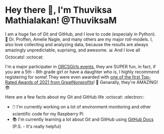 # Hey there 👋, I'm Thuviksa Mathialakan! @ThuviksaM
<!-- ### [:octocat::electron:](https://github.com/ThuviksaM/Berry_Blob) -->

I am a huge fan of Git and GitHub, and I love to code (especialy in Python). 🐍 Dr. Proffen, Amelie Nagle, and many others are my major roll-models. I, also love collecting and analyzing data, because the results are always amazingly unpredictable, suprising, and awesome. 📊 And I love all Octocats! :octocat:

I'm a major participater in [ORCSGirls events](https://www.orcsgirls.org/events), they are SUPER fun, in fact, if you are a 5th - 8th grade girl or have a daughter who is, I highly recommend registering for some! They were even awarded with [one of the first Top-Rated Awards of 2021 from GreatNonprofits](https://greatnonprofits.org/org/oak-ridge-computer-science-girls)! 🥇 Genarally, they're AMAZING! 😎

Here are a few facts about my Git and GitHub life :octocat: :electron::

- 🖱️ I'm currently working on a lot of environment monitoring and other scientific code for my Raspberry Pi
- 📚 I'm currently learning a lot about Git and GitHub using [GitHub Docs](https://docs.github.com/) (P.S. - It's really helpful)
<!--
**ThuviksaM/ThuviksaM** is a ✨ _special_ ✨ repository because its `README.md` (this file) appears on your GitHub profile.

Here are some ideas to get you started:

- 🔭 I’m currently working on ...
- 🌱 I’m currently learning ...
- 👯 I’m looking to collaborate on ...
- 🤔 I’m looking for help with ...
- 💬 Ask me about ...
- 📫 How to reach me: ...
- 😄 Pronouns: ...
- ⚡ Fun fact: ...
-->
